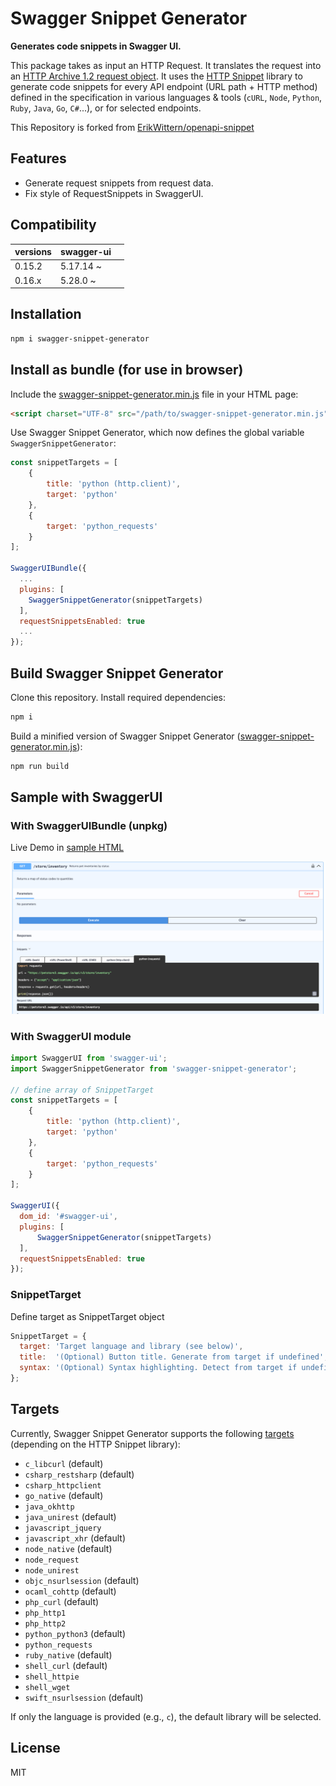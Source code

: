 # Swagger Snippet Generator
**Generates code snippets in Swagger UI.**

This package takes as input an HTTP Request. It translates the request into an [HTTP Archive 1.2 request object](http://www.softwareishard.com/blog/har-12-spec/#request). It uses the [HTTP Snippet](https://github.com/Mashape/httpsnippet) library to generate code snippets for every API endpoint (URL path + HTTP method) defined in the specification in various languages & tools (`cURL`, `Node`, `Python`, `Ruby`, `Java`, `Go`, `C#`...), or for selected endpoints.

This Repository is forked from [ErikWittern/openapi-snippet](https://github.com/ErikWittern/openapi-snippet)

## Features

- Generate request snippets from request data.
- Fix style of RequestSnippets in SwaggerUI.

## Compatibility

| versions | swagger-ui |   |
|----------|------------|---|
| 0.15.2   | 5.17.14 ~  |   |
| 0.16.x   | 5.28.0  ~  |   |

## Installation

```bash
npm i swagger-snippet-generator
```

## Install as bundle (for use in browser)
Include the [swagger-snippet-generator.min.js](https://github.com/tronto20/swagger-snippet-generator/releases) file in your HTML page:

```html
<script charset="UTF-8" src="/path/to/swagger-snippet-generator.min.js" type="text/javascript"></script>
```

Use Swagger Snippet Generator, which now defines the global variable `SwaggerSnippetGenerator`:

```js
const snippetTargets = [
    {
        title: 'python (http.client)',
        target: 'python'
    },
    {
        target: 'python_requests'
    }
];

SwaggerUIBundle({
  ...
  plugins: [
    SwaggerSnippetGenerator(snippetTargets)
  ],
  requestSnippetsEnabled: true
  ...
});
```

## Build Swagger Snippet Generator
Clone this repository. Install required dependencies:

```bash
npm i
```

Build a minified version of Swagger Snippet Generator ([swagger-snippet-generator.min.js](dist%2Fswagger-snippet-generator.min.js)):

```bash
npm run build
```

## Sample with SwaggerUI

### With SwaggerUIBundle (unpkg)

Live Demo in [sample HTML](https://tronto20.github.io/swagger-snippet-generator/)

![img.png](docs/sample.png)

### With SwaggerUI module

```javascript
import SwaggerUI from 'swagger-ui';
import SwaggerSnippetGenerator from 'swagger-snippet-generator';

// define array of SnippetTarget
const snippetTargets = [
    {
        title: 'python (http.client)',
        target: 'python'
    },
    {
        target: 'python_requests'
    }
];

SwaggerUI({
  dom_id: '#swagger-ui',
  plugins: [
      SwaggerSnippetGenerator(snippetTargets)
  ],
  requestSnippetsEnabled: true
});
```

### SnippetTarget

Define target as SnippetTarget object
```javascript
SnippetTarget = {
  target: 'Target language and library (see below)',
  title:  '(Optional) Button title. Generate from target if undefined',
  syntax: '(Optional) Syntax highlighting. Detect from target if undefined.'
};
```


## Targets
Currently, Swagger Snippet Generator supports the following [targets](https://github.com/Kong/httpsnippet/tree/master/src/targets) (depending on the HTTP Snippet library):

* `c_libcurl` (default)
* `csharp_restsharp` (default)
* `csharp_httpclient`
* `go_native` (default)
* `java_okhttp`
* `java_unirest` (default)
* `javascript_jquery`
* `javascript_xhr` (default)
* `node_native` (default)
* `node_request`
* `node_unirest`
* `objc_nsurlsession` (default)
* `ocaml_cohttp` (default)
* `php_curl` (default)
* `php_http1`
* `php_http2`
* `python_python3` (default)
* `python_requests`
* `ruby_native` (default)
* `shell_curl` (default)
* `shell_httpie`
* `shell_wget`
* `swift_nsurlsession` (default)

If only the language is provided (e.g., `c`), the default library will be selected.


## License
MIT


